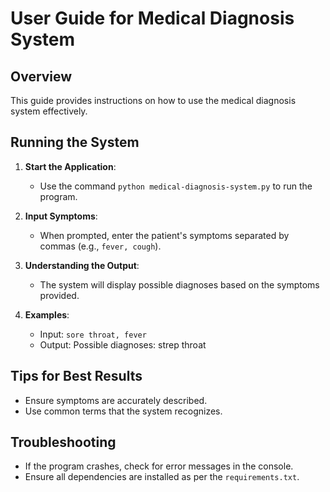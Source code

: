 # User Guide for Medical Diagnosis System

## Overview
This guide provides instructions on how to use the medical diagnosis system effectively.

## Running the System
1. **Start the Application**:
   - Use the command `python medical-diagnosis-system.py` to run the program.

2. **Input Symptoms**:
   - When prompted, enter the patient's symptoms separated by commas (e.g., `fever, cough`).

3. **Understanding the Output**:
   - The system will display possible diagnoses based on the symptoms provided.

4. **Examples**:
   - Input: `sore throat, fever`
   - Output: Possible diagnoses: strep throat

## Tips for Best Results
- Ensure symptoms are accurately described.
- Use common terms that the system recognizes.

## Troubleshooting
- If the program crashes, check for error messages in the console.
- Ensure all dependencies are installed as per the `requirements.txt`.